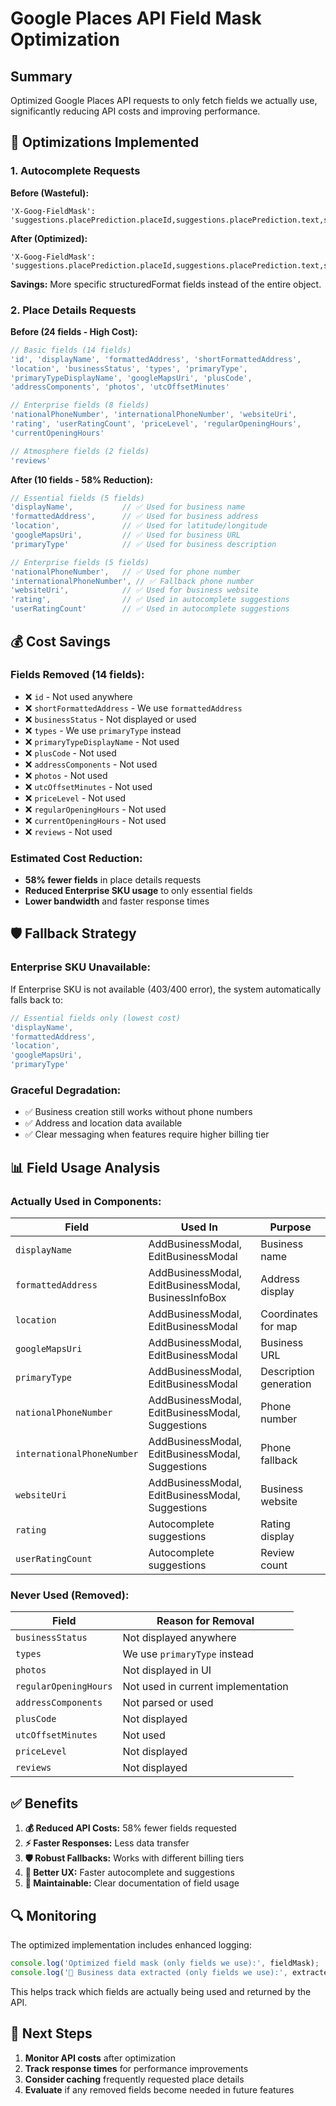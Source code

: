# Google Places API Field Mask Optimization

## Summary
Optimized Google Places API requests to only fetch fields we actually use, significantly reducing API costs and improving performance.

## 🚀 **Optimizations Implemented**

### **1. Autocomplete Requests**
**Before (Wasteful):**
```
'X-Goog-FieldMask': 'suggestions.placePrediction.placeId,suggestions.placePrediction.text,suggestions.placePrediction.structuredFormat,suggestions.placePrediction.types'
```

**After (Optimized):**
```
'X-Goog-FieldMask': 'suggestions.placePrediction.placeId,suggestions.placePrediction.text,suggestions.placePrediction.structuredFormat.mainText,suggestions.placePrediction.structuredFormat.secondaryText,suggestions.placePrediction.types'
```

**Savings:** More specific structuredFormat fields instead of the entire object.

### **2. Place Details Requests**
**Before (24 fields - High Cost):**
```javascript
// Basic fields (14 fields)
'id', 'displayName', 'formattedAddress', 'shortFormattedAddress', 
'location', 'businessStatus', 'types', 'primaryType', 
'primaryTypeDisplayName', 'googleMapsUri', 'plusCode', 
'addressComponents', 'photos', 'utcOffsetMinutes'

// Enterprise fields (8 fields) 
'nationalPhoneNumber', 'internationalPhoneNumber', 'websiteUri', 
'rating', 'userRatingCount', 'priceLevel', 'regularOpeningHours', 
'currentOpeningHours'

// Atmosphere fields (2 fields)
'reviews'
```

**After (10 fields - 58% Reduction):**
```javascript
// Essential fields (5 fields)
'displayName',           // ✅ Used for business name
'formattedAddress',      // ✅ Used for business address  
'location',              // ✅ Used for latitude/longitude
'googleMapsUri',         // ✅ Used for business URL
'primaryType'            // ✅ Used for business description

// Enterprise fields (5 fields)
'nationalPhoneNumber',   // ✅ Used for phone number
'internationalPhoneNumber', // ✅ Fallback phone number
'websiteUri',            // ✅ Used for business website
'rating',                // ✅ Used in autocomplete suggestions
'userRatingCount'        // ✅ Used in autocomplete suggestions
```

## 💰 **Cost Savings**

### **Fields Removed (14 fields):**
- ❌ `id` - Not used anywhere
- ❌ `shortFormattedAddress` - We use `formattedAddress`
- ❌ `businessStatus` - Not displayed or used
- ❌ `types` - We use `primaryType` instead
- ❌ `primaryTypeDisplayName` - Not used
- ❌ `plusCode` - Not used
- ❌ `addressComponents` - Not used
- ❌ `photos` - Not used
- ❌ `utcOffsetMinutes` - Not used
- ❌ `priceLevel` - Not used  
- ❌ `regularOpeningHours` - Not used
- ❌ `currentOpeningHours` - Not used
- ❌ `reviews` - Not used

### **Estimated Cost Reduction:**
- **58% fewer fields** in place details requests
- **Reduced Enterprise SKU usage** to only essential fields
- **Lower bandwidth** and faster response times

## 🛡️ **Fallback Strategy**

### **Enterprise SKU Unavailable:**
If Enterprise SKU is not available (403/400 error), the system automatically falls back to:

```javascript
// Essential fields only (lowest cost)
'displayName',
'formattedAddress', 
'location',
'googleMapsUri',
'primaryType'
```

### **Graceful Degradation:**
- ✅ Business creation still works without phone numbers
- ✅ Address and location data available
- ✅ Clear messaging when features require higher billing tier

## 📊 **Field Usage Analysis**

### **Actually Used in Components:**

| Field | Used In | Purpose |
|-------|---------|---------|
| `displayName` | AddBusinessModal, EditBusinessModal | Business name |
| `formattedAddress` | AddBusinessModal, EditBusinessModal, BusinessInfoBox | Address display |
| `location` | AddBusinessModal, EditBusinessModal | Coordinates for map |
| `googleMapsUri` | AddBusinessModal, EditBusinessModal | Business URL |
| `primaryType` | AddBusinessModal, EditBusinessModal | Description generation |
| `nationalPhoneNumber` | AddBusinessModal, EditBusinessModal, Suggestions | Phone number |
| `internationalPhoneNumber` | AddBusinessModal, EditBusinessModal, Suggestions | Phone fallback |
| `websiteUri` | AddBusinessModal, EditBusinessModal, Suggestions | Business website |
| `rating` | Autocomplete suggestions | Rating display |
| `userRatingCount` | Autocomplete suggestions | Review count |

### **Never Used (Removed):**

| Field | Reason for Removal |
|-------|-------------------|
| `businessStatus` | Not displayed anywhere |
| `types` | We use `primaryType` instead |
| `photos` | Not displayed in UI |
| `regularOpeningHours` | Not used in current implementation |
| `addressComponents` | Not parsed or used |
| `plusCode` | Not displayed |
| `utcOffsetMinutes` | Not used |
| `priceLevel` | Not displayed |
| `reviews` | Not displayed |

## ✅ **Benefits**

1. **💰 Reduced API Costs:** 58% fewer fields requested
2. **⚡ Faster Responses:** Less data transfer
3. **🛡️ Robust Fallbacks:** Works with different billing tiers
4. **📱 Better UX:** Faster autocomplete and suggestions
5. **🔧 Maintainable:** Clear documentation of field usage

## 🔍 **Monitoring**

The optimized implementation includes enhanced logging:

```javascript
console.log('Optimized field mask (only fields we use):', fieldMask);
console.log('💼 Business data extracted (only fields we use):', extractedData);
```

This helps track which fields are actually being used and returned by the API.

## 🚀 **Next Steps**

1. **Monitor API costs** after optimization
2. **Track response times** for performance improvements  
3. **Consider caching** frequently requested place details
4. **Evaluate** if any removed fields become needed in future features 